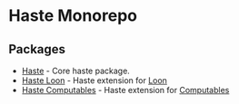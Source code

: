 # Haste Monorepo

## Packages

* [Haste](./packages/haste/README.md) - Core haste package.
* [Haste Loon](./packages/haste/README.md) - Haste extension for [Loon](https://github.com/danReynolds/loon)
* [Haste Computables](./packages/haste/README.md) - Haste extension for [Computables](https://github.com/danReynolds/computables)
